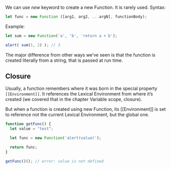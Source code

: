 We can use _new_ keyword to create a new Function. It is rarely used. 
Syntax: 
```js
let func = new Function ([arg1, arg2, ...argN], functionBody); 
```

Example: 
```js
let sum = new Function('a', 'b', 'return a + b');

alert( sum(1, 2) ); // 3
```
The major difference from other ways we’ve seen is that the function is created literally from a string, that is passed at run time.

## Closure
Usually, a function remembers where it was born in the special property ``[[Environment]]``. It references the Lexical Environment from where it’s created (we covered that in the chapter Variable scope, closure).

But when a function is created using new Function, its [[Environment]] is set to reference not the current Lexical Environment, but the global one.

```js
function getFunc() {
  let value = "test";

  let func = new Function('alert(value)');

  return func;
}

getFunc()(); // error: value is not defined
```